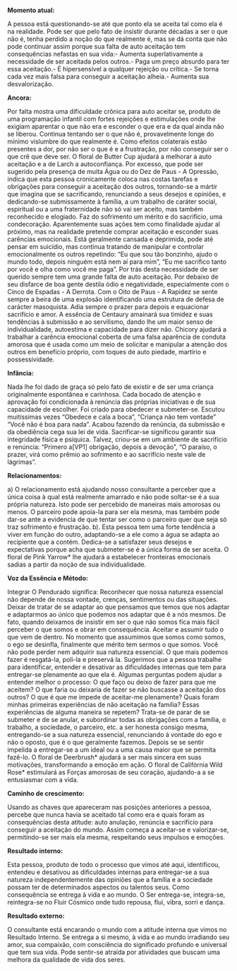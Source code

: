 **Momento atual:**

 A pessoa está questionando-se até que ponto ela se aceita tal como ela é na realidade. Pode ser que pelo fato de insistir durante décadas a ser o que não é, tenha perdido a noção do que realmente é, mas se dá conta que não pode continuar assim porque sua falta de auto aceitação tem consequências nefastas en sua vida:- Aumenta superlativamente a necessidade de ser aceitada pelos outros.- Paga um preço absurdo para ter essa aceitação.- É hipersensível a qualquer rejeição ou crítica.- Se torna cada vez mais falsa para conseguir a aceitação alheia.- Aumenta sua desvalorização. 


 **Ancora:** 

Por falta mostra uma dificuldade crônica para auto aceitar se, produto de uma programação infantil com fortes rejeições e estimulações onde lhe exigiam aparentar o que não era e esconder o que era e da qual ainda não se liberou. Continua tentando ser o que não é, provavelmente longe do mínimo vislumbre do que realmente é. Como efeitos colaterais estão presentes a dor, por não ser o que é e a frustração, por não conseguir ser o que crê que deve ser. O floral de Butter Cup ajudará a melhorar a auto aceitação e a de Larch a autoconfiança. Por excesso, que pode ser sugerido pela presença de muita Água ou do Dez de Paus - A Opressão, indica que esta pessoa cronicamente coloca nas costas tarefas e obrigações para conseguir a aceitação dos outros, tornando-se a mártir que imagina que se sacrificando, renunciando a seus desejos e opiniões, e dedicando-se submissamente à família, a um trabalho de caráter social, espiritual ou a uma fraternidade não só vai ser aceito, mas também reconhecido e elogiado. Faz do sofrimento um mérito e do sacrifício, uma condecoração. Aparentemente suas ações tem como finalidade ajudar al próximo, mas na realidade pretende comprar aceitação e esconder suas carências emocionais. Está geralmente cansada e deprimida, pode até pensar em suicídio, mas continua tratando de manipular e controlar emocionalmente os outros repetindo: “Eu que sou tão bonzinho, ajudo o mundo todo, depois ninguém está nem aí para mim”, “Eu me sacrifico tanto por você e olha como você me paga”. Por trás desta necessidade de ser querido sempre tem uma grande falta de auto aceitação. Por debaixo de seu disfarce de boa gente destila ódio e negatividade, especialmente com o Cinco de Espadas - A Derrota. Com o Oito de Paus - A Rapidez se sente sempre a beira de uma explosão identificando uma estrutura de defesa de carácter masoquista. Adia sempre o prazer para depois e equacionar sacrifício e amor. A essência de Centaury amainará sua timidez e suas tendências à submissão e ao servilismo, dando lhe um maior senso de individualidade, autoestima e capacidade para dizer não. Chicory ajudará a trabalhar a carência emocional coberta de uma falsa aparência de conduta amorosa que é usada como um meio de solicitar e manipular a atenção dos outros em benefício próprio, com toques de auto piedade, martírio e possessividade. 


**Infância:**

 Nada lhe foi dado de graça só pelo fato de existir e de ser uma criança originalmente espontânea e carinhosa. Cada bocado de atenção e aprovação foi condicionada à renúncia das próprias iniciativas e de sua capacidade de escolher. Foi criado para obedecer e submeter-se. Escutou muitíssimas vezes “Obedece e cala a boca”, “Criança não tem vontade” “Você não é boa para nada”. Acabou fazendo da renúncia, da submissão e da obediência cega sua lei de vida. Sacrificar-se significou garantir sua integridade física e psíquica. Talvez, criou-se em um ambiente de sacrifício e renúncia: “Primero a[VP1] obrigação, depois a devoção”, “O paraíso, o prazer, virá como prêmio ao sofrimento e ao sacrifício neste vale de lágrimas”. 


**Relacionamentos:**

 a) O relacionamento está ajudando nosso consultante a perceber que a única coisa à qual está realmente amarrado e não pode soltar-se é a sua própria natureza. Isto pode ser percebido de maneiras mais amorosas ou menos. O parceiro pode apoia-la para ser ela mesma, mas também pode dar-se ante a evidencia de que tentar ser como o parceiro quer que seja só traz sofrimento e frustração. b). Esta pessoa tem uma forte tendência a viver em função do outro, adaptando-se a ele como a água se adapta ao recipiente que a contém. Dedica-se a satisfazer seus desejos e expectativas porque acha que submeter-se é a única forma de ser aceita. O floral de Pink Yarrow* lhe ajudará a estabelecer fronteiras emocionais sadias a partir da noção de sua individualidade. 


**Voz da Essência e Método:**

 Integrar O Pendurado significa: Reconhecer que nossa natureza essencial não depende de nossa vontade, crenças, sentimentos ou das situações. Deixar de tratar de se adaptar ao que pensamos que temos que nos adaptar e adaptarmos ao único que podemos nos adaptar que é a nós mesmos. De fato, quando deixamos de insistir em ser o que não somos fica mais fácil perceber o que somos e obrar em consequência. Aceitar e assumir tudo o que vem de dentro. No momento que assumimos que somos como somos, o ego se desinfla, finalmente que mérito tem sermos o que somos. Você não pode perder nem adquirir sua natureza essencial. O que mais podemos fazer é resgatá-la, poli-la e preservá la. Sugerimos que a pessoa trabalhe para identificar, entender e desativar as dificuldades internas que tem para entregar-se plenamente ao que ela é. Algumas perguntas podem ajudar a entender melhor o processo: O que faço ou deixo de fazer para que me aceitem? O que faria ou deixaria de fazer se não buscasse a aceitação dos outros? O que é que me impede de aceitar-me plenamente? Quais foram minhas primeiras experiências de não aceitação na família? Essas experiências de alguma maneira se repetem? Trata-se de parar de se submeter e de se anular, e subordinar todas as obrigações com a família, o trabalho, a sociedade, o parceiro, etc. a ser honesta consigo mesma, entregando-se a sua natureza essencial, renunciando à vontade do ego e não o oposto, que é o que geralmente fazemos. Depois se se sentir impelida a entregar-se a um ideal ou a uma causa maior que se permita fazê-lo. O floral de Deerbrush* ajudará a ser mais sincera em suas motivações, transformando a emoção em ação. O floral de Califórnia Wild Rose* estimulará as Forças amorosas de seu coração, ajudando-a a se entusiasmar com a vida. 


**Caminho de crescimento:**

 Usando as chaves que apareceram nas posições anteriores a pessoa, percebe que nunca havia se aceitado tal como era e quais foram as consequências desta atitude: auto anulação, renúncia e sacrifício para conseguir a aceitação do mundo. Assim começa a aceitar-se e valorizar-se, permitindo-se ser mais ela mesma, respeitando seus impulsos e emoções. 


**Resultado interno:**

 Esta pessoa, produto de todo o processo que vimos até aqui, identificou, entendeu e desativou as dificuldades internas para entregar-se a sua natureza independentemente das opiniões que a família e a sociedade possam ter de determinados aspectos ou talentos seus. Como consequência se entrega à vida e ao mundo. O Ser entrega-se, integra-se, reintegra-se no Fluir Cósmico onde tudo repousa, flui, vibra, sorri e dança. 


**Resultado externo:**

 O consultante está encarando o mundo com a atitude interna que vimos no Resultado Interno. Se entrega a si mesmo, à vida e ao mundo irradiando seu amor, sua compaixão, com consciência do significado profundo e universal que tem sua vida. Pode sentir-se atraída por atividades que buscam uma melhora da qualidade de vida dos seres.
